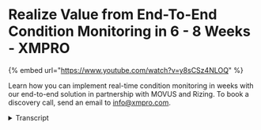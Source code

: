 # Realize Value from End-To-End Condition Monitoring in 6 - 8 Weeks - XMPRO
{% embed url="https://www.youtube.com/watch?v=y8sCSz4NLOQ" %}

Learn how you can implement real-time condition monitoring in weeks with our end-to-end solution in partnership with MOVUS and Rizing. To book a discovery call, send an email to info@xmpro.com.
<details>
<summary>Transcript</summary>a large mining organization had 41

hours of monthly downtime on their

mainline conveyors

due to issues with specific components

we helped them reduce the downtime

from 41 hours to only one hour per month

for those failure modes we unlocked an

additional

44 000 product tons in less than four

months

since starting the project the downtime

on the 80 kilometers of mainline

conveyor had a serious knock-on effect

on their operations

and if the conveyors weren't working

that meant that the borrowers couldn't

run

either and many of their downstream

assets became under-utilized

by deploying an end-to-end condition

monitoring solution to manage their

conveyor health in real time

they achieved a significant reduction in

downtime on critical assets

their reliability team can now identify

issues weeks in advance

and deal with them proactively since the

success of this project they've deployed

similar applications for multiple types

of rotating equipment to scale the

impact across their organization

do you want to reduce asset downtime

through real-time condition monitoring

we understand that tackling this type of

project can be daunting

you need to find the right mix of

hardware software

and services vendors to each provide

their part of the solution

and implementing a project like this can

often take 12 months

or more before you can measure roi

figuring out how to integrate your

different systems can end up adding

significant cost and delays to your

project

and once your solution is deployed you

could end up with too many distracting

alarms

that don't result in actions you need to

analyze the noise and

integrate the real alerts into your

existing systems

to ensure that your reliability teams

complete the work in time

to solve this problem we've combined

innovative sensors from movis

with xm pro's proven digital platform

and ryzen's unparalleled expertise in

sap eam

to help you deploy end-to-end real-time

condition monitoring

that shows value in six to eight weeks

how does it work we collect real-time

temperature

noise and vibration data using wireless

easy to deploy mobis fit machine sensors

that attach magnetically to your

equipment

no specialist is required and data is

captured from the moment you connect the

devices

xm pro's data stream designer lets you

harvest data from your movis sensors

and other data sources using a library

of pre-built connectors

the data stream will then publish that

data to a custom

xm pro app that gives your engineers

visibility

into the real-time health of your

equipment

when data from the mova sensor goes

outside a certain threshold

xm pro will trigger a recommendation to

drive actions

the prescriptive recommendation will

show your subject matter experts

the real-time event data as well as work

instructions and helpful resources

working with rising's team of eam

experts you can then automatically

create a work notification in your sap

eam system

from within a recommendation in xmpro

the notification will then follow the

normal work management processes

and pass the completed data between

systems

this closes the loop and ensures that

your real-time data

translates into timely actions that

drive roi

how does a typical project work the

project starts by diagnosing the bad

actors and root causes for failures

across your assets in a day virtual

workshop

the next step is to prioritize use cases

based on their

impact and technical feasibility we also

outline the scope

and identify key success criteria for

the project

in the third phase we commission the

movis fit machine sensors

and design the data stream and real-time

visualizations

using xmpro's low code platform

rising's team of experts will ensure

your integration to

sap eam is working smoothly we'll deploy

the solution to production

and start monitoring the results once

we've proven the initial value we can

work on refining the solution and

scaling it across multiple asset types

with this end-to-end real-time condition

monitoring approach

you can significantly reduce your asset

downtime

and by leveraging the combined

technology and expertise from the teams

at movis

rising and exon pro you can start seeing

value

within six to eight weeks watch the demo

video to see the solution in action
</details>